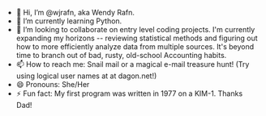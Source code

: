 - 👋 Hi, I’m @wjrafn, aka Wendy Rafn.
- 🌱 I’m currently learning Python.
- 💞️ I’m looking to collaborate on entry level coding projects.  I'm currently expanding my horizons -- reviewing statistical methods and figuring out how to more efficiently analyze data from multiple sources.  It's beyond time to branch out of bad, rusty, old-school Accounting habits.
- 📫 How to reach me:  Snail mail or a magical e-mail treasure hunt!  (Try using logical user names at at dagon.net!)
- 😄 Pronouns:  She/Her
- ⚡ Fun fact: My first program was written in 1977 on a KIM-1.  Thanks Dad!

<!---
wjrafn/wjrafn is a ✨ special ✨ repository because its `README.md` (this file) appears on your GitHub profile.
You can click the Preview link to take a look at your changes.
--->
